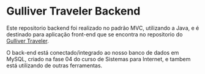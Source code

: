 # Gulliver Traveler Backend

Este repositorio backend foi realizado no padrão MVC, utilizando a Java, e é destinado para aplicação front-end que se encontra no repositorio do [Gulliver Traveler](https://github.com/luciana-pereira/gulliver-traveler).

O back-end está conectado/integrado ao nosso banco de dados em MySQL, criado na fase 04 do curso de Sistemas para Internet, e tambem está utilizando de outras ferramentas.
